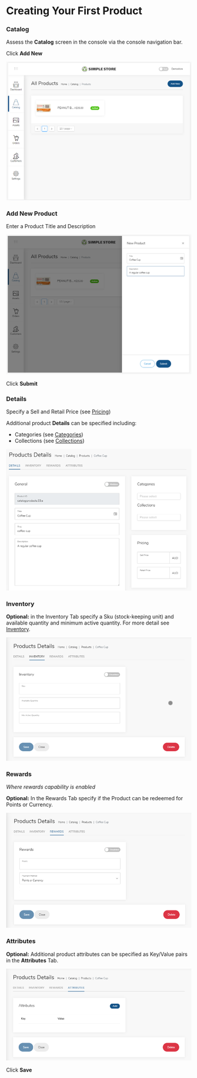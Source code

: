 # Creating Your First Product

### Catalog

Assess the **Catalog** screen in the console via the console navigation bar.

Click **Add New**

![](../.gitbook/assets/image%20%2814%29.png)

### Add New Product

Enter a Product Title and Description

![](../.gitbook/assets/image%20%289%29.png)

Click **Submit**

###  Details

Specify a Sell and Retail Price \(see [Pricing](../catalog-1/pricing.md)\)

Additional product **Details** can be specified including:

* Categories \(see [Categories](../catalog-1/categories.md)\)
* Collections \(see [Collections](../catalog-1/collections.md)\)

![](../.gitbook/assets/image%20%2820%29.png)



### Inventory

**Optional:** in the Inventory Tab specify a Sku \(stock-keeping unit\) and available quantity and minimum active quantity. For more detail see [Inventory](../catalog-1/inventory.md).

![](../.gitbook/assets/image%20%281%29.png)

###  Rewards

_Where rewards capability is enabled_

**Optional:** In the Rewards Tab specify if the Product can be redeemed for Points or Currency.

![](../.gitbook/assets/image%20%2823%29.png)

### Attributes

**Optional:** Additional product attributes can be specified as Key/Value pairs in the **Attributes** Tab.

![](../.gitbook/assets/image%20%2816%29.png)

Click **Save**


